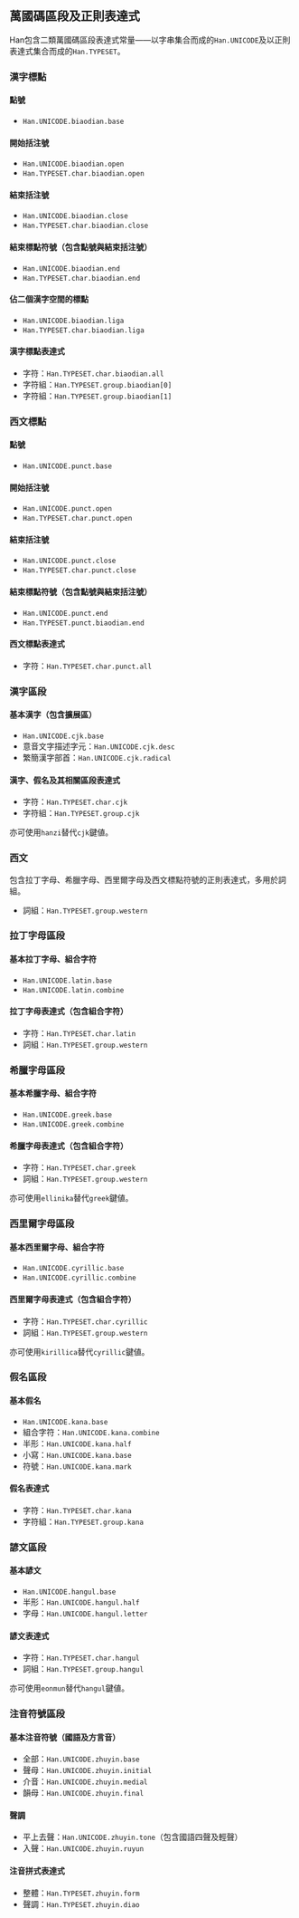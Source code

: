 
<section class='self-contained'>

 萬國碼區段及正則表達式 <!-- #unicode -->
--------------------
Han包含二類萬國碼區段表達式常量——以字串集合而成的`Han.UNICODE`及以正則表達式集合而成的`Han.TYPESET`。


### 漢字標點 <!-- #unicode-cjk-biaodian -->
#### 點號
- `Han.UNICODE.biaodian.base`

#### 開始括注號
- `Han.UNICODE.biaodian.open`
- `Han.TYPESET.char.biaodian.open`

#### 結束括注號
- `Han.UNICODE.biaodian.close`
- `Han.TYPESET.char.biaodian.close`

#### 結束標點符號（包含點號與結束括注號）
- `Han.UNICODE.biaodian.end`
- `Han.TYPESET.char.biaodian.end`

#### 佔二個漢字空間的標點
- `Han.UNICODE.biaodian.liga`
- `Han.TYPESET.char.biaodian.liga`

#### 漢字標點表達式
- 字符：`Han.TYPESET.char.biaodian.all`
- 字符組：`Han.TYPESET.group.biaodian[0]`
- 字符組：`Han.TYPESET.group.biaodian[1]`

<!-- !!!!!!!!!!!!!!!!!!!!!!!!!!!!!!!!!!!!!!!!!!! -->

### 西文標點 <!-- #unicode-western-punct -->
#### 點號
- `Han.UNICODE.punct.base`

#### 開始括注號
- `Han.UNICODE.punct.open`
- `Han.TYPESET.char.punct.open`

#### 結束括注號
- `Han.UNICODE.punct.close`
- `Han.TYPESET.char.punct.close`

#### 結束標點符號（包含點號與結束括注號）
- `Han.UNICODE.punct.end`
- `Han.TYPESET.punct.biaodian.end`

#### 西文標點表達式
- 字符：`Han.TYPESET.char.punct.all`

<!-- !!!!!!!!!!!!!!!!!!!!!!!!!!!!!!!!!!!!!!!!!!! -->

### 漢字區段 <!-- #unicode-cjk -->
#### 基本漢字（包含擴展區）
- `Han.UNICODE.cjk.base`
- 意音文字描述字元：`Han.UNICODE.cjk.desc`
- 繁簡漢字部首：`Han.UNICODE.cjk.radical`

#### 漢字、假名及其相關區段表達式
- 字符：`Han.TYPESET.char.cjk`
- 字符組：`Han.TYPESET.group.cjk`

<div class="info">

亦可使用`hanzi`替代`cjk`鍵値。
</div>

<!-- !!!!!!!!!!!!!!!!!!!!!!!!!!!!!!!!!!!!!!!!!!! -->

### 西文 <!-- #unicode-western -->
包含拉丁字母、希臘字母、西里爾字母及西文標點符號的正則表達式，多用於詞組。

- 詞組：`Han.TYPESET.group.western`

<!-- !!!!!!!!!!!!!!!!!!!!!!!!!!!!!!!!!!!!!!!!!!! -->

### 拉丁字母區段 <!-- #unicode-latin -->
#### 基本拉丁字母、組合字符
- `Han.UNICODE.latin.base`
- `Han.UNICODE.latin.combine`

#### 拉丁字母表達式（包含組合字符）
- 字符：`Han.TYPESET.char.latin`
- 詞組：`Han.TYPESET.group.western`

<!-- !!!!!!!!!!!!!!!!!!!!!!!!!!!!!!!!!!!!!!!!!!! -->

### 希臘字母區段 <!-- #unicode-greek -->
#### 基本希臘字母、組合字符
- `Han.UNICODE.greek.base`
- `Han.UNICODE.greek.combine`

#### 希臘字母表達式（包含組合字符）
- 字符：`Han.TYPESET.char.greek`
- 詞組：`Han.TYPESET.group.western`

<div class="info">

亦可使用`ellinika`替代`greek`鍵値。
</div>

<!-- !!!!!!!!!!!!!!!!!!!!!!!!!!!!!!!!!!!!!!!!!!! -->

### 西里爾字母區段  <!-- #unicode-cyrillic -->
#### 基本西里爾字母、組合字符
- `Han.UNICODE.cyrillic.base`
- `Han.UNICODE.cyrillic.combine`

#### 西里爾字母表達式（包含組合字符）
- 字符：`Han.TYPESET.char.cyrillic`
- 詞組：`Han.TYPESET.group.western`

<div class="info">

亦可使用`kirillica`替代`cyrillic`鍵値。
</div>

<!-- !!!!!!!!!!!!!!!!!!!!!!!!!!!!!!!!!!!!!!!!!!! -->

### 假名區段  <!-- #unicode-kana -->
#### 基本假名
- `Han.UNICODE.kana.base`
- 組合字符：`Han.UNICODE.kana.combine`
- 半形：`Han.UNICODE.kana.half`
- 小寫：`Han.UNICODE.kana.base`
- 符號：`Han.UNICODE.kana.mark`

#### 假名表達式
- 字符：`Han.TYPESET.char.kana`
- 字符組：`Han.TYPESET.group.kana`

<!-- !!!!!!!!!!!!!!!!!!!!!!!!!!!!!!!!!!!!!!!!!!! -->

### 諺文區段  <!-- #unicode-eonmun -->
#### 基本諺文
- `Han.UNICODE.hangul.base`
- 半形：`Han.UNICODE.hangul.half`
- 字母：`Han.UNICODE.hangul.letter`

#### 諺文表達式
- 字符：`Han.TYPESET.char.hangul`
- 詞組：`Han.TYPESET.group.hangul`

<div class="info">

亦可使用`eonmun`替代`hangul`鍵値。
</div>

<!-- !!!!!!!!!!!!!!!!!!!!!!!!!!!!!!!!!!!!!!!!!!! -->

### 注音符號區段  <!-- #unicode-zhuyin -->
#### 基本注音符號（國語及方言音）
- 全部：`Han.UNICODE.zhuyin.base`
- 聲母：`Han.UNICODE.zhuyin.initial`
- 介音：`Han.UNICODE.zhuyin.medial`
- 韻母：`Han.UNICODE.zhuyin.final`

#### 聲調
- 平上去聲：`Han.UNICODE.zhuyin.tone`（包含國語四聲及輕聲）
- 入聲：`Han.UNICODE.zhuyin.ruyun`

#### 注音拼式表達式
- 整體：`Han.TYPESET.zhuyin.form`
- 聲調：`Han.TYPESET.zhuyin.diao`

</section>
